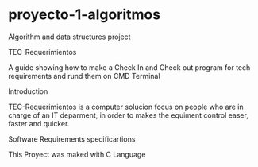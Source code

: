 # proyecto-1-algoritmos
Algorithm and data structures project

TEC-Requerimientos

A guide showing how to make a Check In and Check out program for tech requirements and rund them on CMD Terminal

Introduction

TEC-Requerimientos is a computer solucion focus on people who are in charge of an IT deparment, in order to makes the equiment control easer, faster and quicker.

Software Requirements specificartions

This Proyect was maked with C Language
